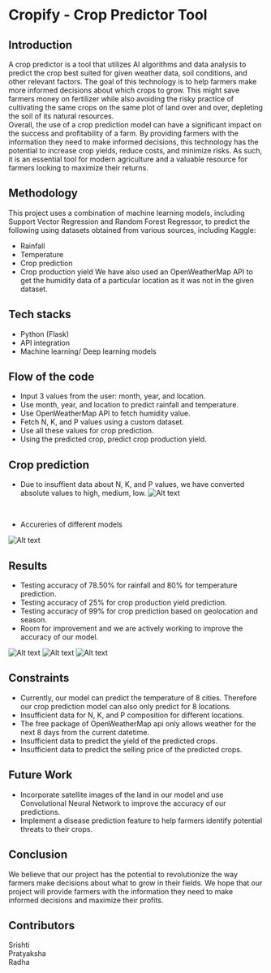 # Cropify - Crop Predictor Tool

## Introduction
A crop predictor is a tool that utilizes AI algorithms and data analysis to predict the crop best suited for given weather data, soil conditions, and other relevant factors. The goal of this technology is to help farmers make more informed decisions about which crops to grow. This might save farmers money on fertilizer while also avoiding the risky practice of cultivating the same crops on the same plot of land over and over, depleting the soil of its natural resources.
<br>
Overall, the use of a crop prediction model can have a significant impact on the success and profitability of a farm. By providing farmers with the information they need to make informed decisions, this technology has the potential to increase crop yields, reduce costs, and minimize risks. As such, it is an essential tool for modern agriculture and a valuable resource for farmers looking to maximize their returns.

## Methodology
This project uses a combination of machine learning models, including Support Vector Regression and Random Forest Regressor, to predict the following using datasets obtained from various sources, including Kaggle:
* Rainfall
* Temperature
* Crop prediction
* Crop production yield
We have also used an OpenWeatherMap API to get the humidity data of a particular location as it was not in the given dataset. 

## Tech stacks
* Python (Flask)
* API integration
* Machine learning/ Deep learning models

## Flow of the code
* Input 3 values from the user: month, year, and location.
* Use month, year, and location to predict rainfall and temperature.
* Use OpenWeatherMap API to fetch humidity value.
* Fetch N, K, and P values using a custom dataset.
* Use all these values for crop prediction.
* Using the predicted crop, predict crop production yield.

## Crop prediction
* Due to insuffient data about N, K, and P values, we have converted absolute values to high, medium, low.
![Alt text](https://github.com/Radhasingh95/TRINIT_594092-U94NJ8W1_ML/blob/main/images/Image%20of%20Crop%20prediction%20dataset.png)
<br>

* Accureries of different models

![Alt text](https://github.com/Radhasingh95/TRINIT_594092-U94NJ8W1_ML/blob/main/images/Accuracies%20of%20various%20models%20for%20Crop%20prediction.png)

## Results
* Testing accuracy of 78.50% for rainfall and 80% for temperature prediction.
* Testing accuracy of 25% for crop production yield prediction.
*  Testing accuracy of 99% for crop prediction based on geolocation and season.
* Room for improvement and we are actively working to improve the accuracy of our model.

![Alt text](https://raw.githubusercontent.com/Radhasingh95/TRINIT_594092-U94NJ8W1_ML/main/images/web1.png)
![Alt text](https://raw.githubusercontent.com/Radhasingh95/TRINIT_594092-U94NJ8W1_ML/main/images/web2.png)
![Alt text](https://raw.githubusercontent.com/Radhasingh95/TRINIT_594092-U94NJ8W1_ML/main/images/web3.png)
## Constraints
* Currently, our model can predict the temperature of 8 cities. Therefore our crop prediction model can also only predict for 8 locations.
* Insufficient data for N, K, and P composition for different locations.
* The free package of OpenWeatherMap api only allows weather for the next 8 days from the current datetime.
* Insufficient data to predict the yield of the predicted crops.
* Insufficient data to predict the selling price of the predicted crops.

## Future Work
* Incorporate satellite images of the land in our model and use Convolutional Neural Network to improve the accuracy of our predictions.
* Implement a disease prediction feature to help farmers identify potential threats to their crops.

## Conclusion
We believe that our project has the potential to revolutionize the way farmers make decisions about what to grow in their fields. We hope that our project will provide farmers with the information they need to make informed decisions and maximize their profits.

## Contributors
Srishti
<br>
Pratyaksha
<br>
Radha
